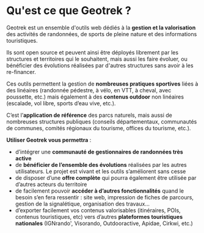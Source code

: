 # Qu'est ce que Geotrek ?

Geotrek est un ensemble d'outils web dédiés à la **gestion et la valorisation** des activités de randonnées, de sports de pleine nature et des informations touristiques.

Ils sont open source et peuvent ainsi être déployés librement par les structures et territoires qui le souhaitent, mais aussi les faire évoluer, ou bénéficier des évolutions réalisées par d'autres structures sans avoir à les re-financer.

Ces outils permettent la gestion de **nombreuses pratiques sportives** liées à des linéaires (randonnée pédestre, à vélo, en VTT, à cheval, avec poussette, etc.) mais également à des **contenus outdoor** non linéaires (escalade, vol libre, sports d’eau vive, etc.).

C’est l’**application de référence** des parcs naturels, mais aussi de nombreuses structures publiques (conseils départementaux, communautés de communes, comités régionaux du tourisme, offices du tourisme, etc.).

**Utiliser Geotrek vous permettra** :

* d’intégrer une **communauté de gestionnaires de randonnées très active**
* de **bénéficier de l’ensemble des évolutions** réalisées par les autres utilisateurs. Le projet est vivant et les outils s’améliorent sans cesse
* de disposer d’une **offre complète** qui pourra également être utilisée par d’autres acteurs du territoire
* de facilement pouvoir **accéder à d’autres fonctionnalités** quand le besoin s’en fera ressentir : site web, impression de fiches de parcours, gestion de la signalétique, organisation des travaux…
* d’exporter facilement vos contenus valorisables (itinéraires, POIs, contenus touristiques, etc) vers d’autres **plateformes touristiques nationales** (IGNrando', Visorando, Outdooractive, Apidae, Cirkwi, etc.)

